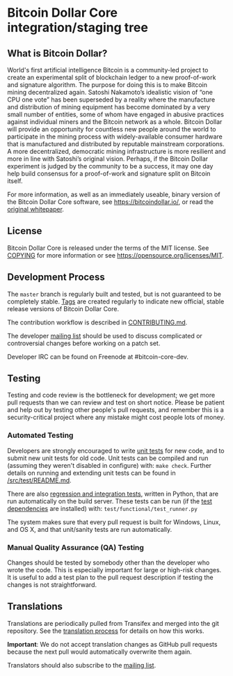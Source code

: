 Bitcoin Dollar Core integration/staging tree
=====================================

What is Bitcoin Dollar?
----------------

World's first artificial intelligence Bitcoin is a community-led project to create an experimental split
of blockchain ledger to a new proof-of-work and signature algorithm. The purpose for doing this is
to make Bitcoin mining decentralized again. Satoshi Nakamoto’s idealistic vision of “one CPU one
vote” has been superseded by a reality where the manufacture and distribution of mining equipment
has become dominated by a very small number of entities, some of whom have engaged in
abusive practices against individual miners and the Bitcoin network as a whole. Bitcoin Dollar will
provide an opportunity for countless new people around the world to participate in the mining
process with widely-available consumer hardware that is manufactured and distributed by reputable
mainstream corporations. A more decentralized, democratic mining infrastructure is more
resilient and more in line with Satoshi’s original vision. Perhaps, if the Bitcoin Dollar experiment is
judged by the community to be a success, it may one day help build consensus for a proof-of-work
and signature split on Bitcoin itself. 

For more information, as well as an immediately useable, binary version of
the Bitcoin Dollar Core software, see https://bitcoindollar.io/, or read the
[original whitepaper](https://goo.gl/sLjroR).

License
-------

Bitcoin Dollar Core is released under the terms of the MIT license. See [COPYING](COPYING) for more
information or see https://opensource.org/licenses/MIT.

Development Process
-------------------

The `master` branch is regularly built and tested, but is not guaranteed to be
completely stable. [Tags](https://github.com/bitcoindollar/btd/tags) are created
regularly to indicate new official, stable release versions of Bitcoin Dollar Core.

The contribution workflow is described in [CONTRIBUTING.md](CONTRIBUTING.md).

The developer [mailing list](https://lists.linuxfoundation.org/mailman/listinfo/bitcoindollar-dev)
should be used to discuss complicated or controversial changes before working
on a patch set.

Developer IRC can be found on Freenode at #bitcoin-core-dev.

Testing
-------

Testing and code review is the bottleneck for development; we get more pull
requests than we can review and test on short notice. Please be patient and help out by testing
other people's pull requests, and remember this is a security-critical project where any mistake might cost people
lots of money.

### Automated Testing

Developers are strongly encouraged to write [unit tests](src/test/README.md) for new code, and to
submit new unit tests for old code. Unit tests can be compiled and run
(assuming they weren't disabled in configure) with: `make check`. Further details on running
and extending unit tests can be found in [/src/test/README.md](/src/test/README.md).

There are also [regression and integration tests](/test), written
in Python, that are run automatically on the build server.
These tests can be run (if the [test dependencies](/test) are installed) with: `test/functional/test_runner.py`

The system makes sure that every pull request is built for Windows, Linux, and OS X, and that unit/sanity tests are run automatically.

### Manual Quality Assurance (QA) Testing

Changes should be tested by somebody other than the developer who wrote the
code. This is especially important for large or high-risk changes. It is useful
to add a test plan to the pull request description if testing the changes is
not straightforward.

Translations
------------


Translations are periodically pulled from Transifex and merged into the git repository. See the
[translation process](doc/translation_process.md) for details on how this works.

**Important**: We do not accept translation changes as GitHub pull requests because the next
pull would automatically overwrite them again.

Translators should also subscribe to the [mailing list](https://groups.google.com/forum/#!forum/bitcoindollar-translators).
